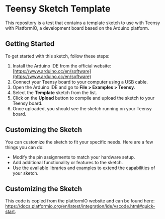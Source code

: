 # Teensy Sketch Template

This repository is a test that contains a template sketch to use with Teensy with PlatformIO, a development board based on the Arduino platform.

## Getting Started

To get started with this sketch, follow these steps:

1. Install the Arduino IDE from the official website: [https://www.arduino.cc/en/software](https://www.arduino.cc/en/software)
2. Connect your Teensy board to your computer using a USB cable.
3. Open the Arduino IDE and go to **File > Examples > Teensy**.
4. Select the **Template** sketch from the list.
5. Click on the **Upload** button to compile and upload the sketch to your Teensy board.
6. Once uploaded, you should see the sketch running on your Teensy board.

## Customizing the Sketch

You can customize the sketch to fit your specific needs. Here are a few things you can do:

- Modify the pin assignments to match your hardware setup.
- Add additional functionality or features to the sketch.
- Use the available libraries and examples to extend the capabilities of your sketch.

## Customizing the Sketch

This code is copied from the platformIO website and can be found here: https://docs.platformio.org/en/latest/integration/ide/vscode.html#quick-start.

